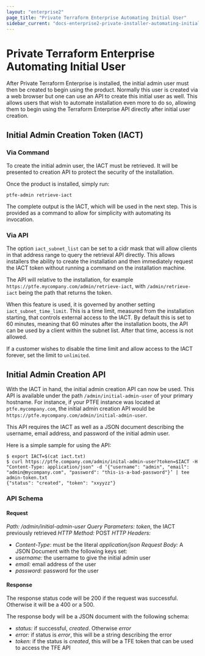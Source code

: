 ```yaml
---
layout: "enterprise2"
page_title: "Private Terraform Enterprise Automating Initial User"
sidebar_current: "docs-enterprise2-private-installer-automating-initial-user"
---
```


# Private Terraform Enterprise Automating Initial User

After Private Terraform Enterprise is installed, the initial admin user must then be created to begin using the product.
Normally this user is created via a web browser but one can use an API to create this initial user as well.
This allows users that wish to automate installation even more to do so, allowing them to begin using the Terraform Enterprise API directly after initial user creation.

## Initial Admin Creation Token (IACT)

### Via Command

To create the initial admin user, the IACT must be retrieved. It will be presented to creation API to protect the security of the installation.

Once the product is installed, simply run:

```shell
ptfe-admin retrieve-iact
```

The complete output is the IACT, which will be used in the next step. This is provided as a command to allow for simplicity with automating its invocation.

### Via API

The option `iact_subnet_list` can be set to a cidr mask that will allow clients in that address range to query the retrieval API directly. This allows installers the ability to create the installation and then immediately request the IACT token without running a command on the installation machine.

The API will relative to the installation, for example `https://ptfe.mycompany.com/admin/retrieve-iact`, with `/admin/retrieve-iact` being the path that returns the token.

When this feature is used, it is governed by another setting `iact_subnet_time_limit`. This is a time limit, measured from the installation starting, that controls external access to the IACT. By default this is set to 60 minutes, meaning that 60 minutes after the installation boots, the API can be used by a client within the subnet list. After that time, access is not allowed.

If a customer wishes to disable the time limit and allow access to the IACT forever, set the limit to `unlimited`.

## Initial Admin Creation API

With the IACT in hand, the initial admin creation API can now be used. This API is available under the path `/admin/initial-admin-user` of your primary hostname. For instance, if your PTFE instance was located at `ptfe.mycompany.com`, the initial admin creation API would be `https://ptfe.mycompany.com/admin/initial-admin-user`.

This API requires the IACT as well as a JSON document describing the username, email address, and password of the initial admin user.

Here is a simple sample for using the API:

```shell
$ export IACT=$(cat iact.txt)
$ curl https://ptfe.company.com/admin/inital-admin-user?token=$IACT -H "Content-Type: application/json" -d ‘{"username": "admin", "email": "admin@mycompany.com", "password": "this-is-a-bad-password"}’ | tee admin-token.txt
{"status": "created", "token": "xxyyzz"}
```

### API Schema

#### Request

*Path:* _/admin/initial-admin-user_
*Query Parameters:* _token_, the IACT previously retrieved
*HTTP Method:* POST
*HTTP Headers:*
- *Content-Type*: must be the literal _application/json_
*Request Body:* A JSON Document with the following keys set:
- *username:* the username to give the initial admin user
- *email:* email address of the user
- *password:* password for the user

#### Response

The response status code will be 200 if the request was successful. Otherwise it will be a 400 or a 500.

The response body will be a JSON document with the following schema:

- *status:* if successful, _created_. Otherwise _error_
- *error:* if status is _error_, this will be a string describing the error
- *token:* if the status is _created_, this will be a TFE token that can be used to access the TFE API

